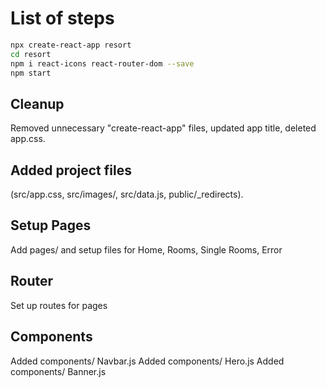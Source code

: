 # List of steps

```bash
npx create-react-app resort
cd resort
npm i react-icons react-router-dom --save
npm start
```

## Cleanup

Removed unnecessary "create-react-app" files, updated app title, deleted app.css.

## Added project files

(src/app.css, src/images/, src/data.js, public/\_redirects).

## Setup Pages

Add pages/ and setup files for Home, Rooms, Single Rooms, Error

## Router

Set up routes for pages

## Components

Added components/ Navbar.js
Added components/ Hero.js
Added components/ Banner.js
